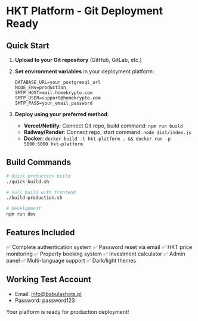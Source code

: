 # HKT Platform - Git Deployment Ready

## Quick Start

1. **Upload to your Git repository** (GitHub, GitLab, etc.)
2. **Set environment variables** in your deployment platform:
   ```
   DATABASE_URL=your_postgresql_url
   NODE_ENV=production
   SMTP_HOST=mail.homekrypto.com
   SMTP_USER=support@homekrypto.com
   SMTP_PASS=your_email_password
   ```

3. **Deploy using your preferred method**:
   - **Vercel/Netlify**: Connect Git repo, build command: `npm run build`
   - **Railway/Render**: Connect repo, start command: `node dist/index.js`
   - **Docker**: `docker build -t hkt-platform . && docker run -p 5000:5000 hkt-platform`

## Build Commands

```bash
# Quick production build
./quick-build.sh

# Full build with frontend
./build-production.sh

# Development
npm run dev
```

## Features Included

✅ Complete authentication system
✅ Password reset via email
✅ HKT price monitoring
✅ Property booking system
✅ Investment calculator
✅ Admin panel
✅ Multi-language support
✅ Dark/light themes

## Working Test Account
- Email: info@babulashots.pl
- Password: password123

Your platform is ready for production deployment!
